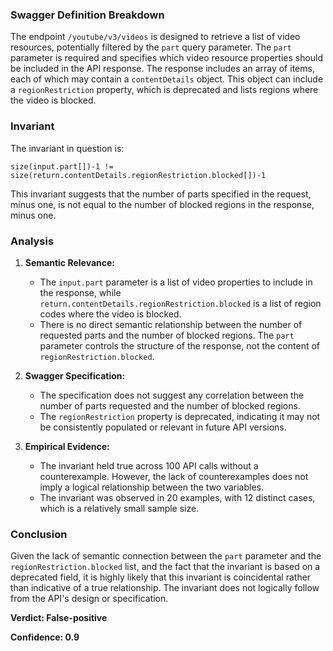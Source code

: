 ### Swagger Definition Breakdown

The endpoint `/youtube/v3/videos` is designed to retrieve a list of video resources, potentially filtered by the `part` query parameter. The `part` parameter is required and specifies which video resource properties should be included in the API response. The response includes an array of items, each of which may contain a `contentDetails` object. This object can include a `regionRestriction` property, which is deprecated and lists regions where the video is blocked.

### Invariant

The invariant in question is:

`size(input.part[])-1 != size(return.contentDetails.regionRestriction.blocked[])-1`

This invariant suggests that the number of parts specified in the request, minus one, is not equal to the number of blocked regions in the response, minus one.

### Analysis

1. **Semantic Relevance:**
   - The `input.part` parameter is a list of video properties to include in the response, while `return.contentDetails.regionRestriction.blocked` is a list of region codes where the video is blocked.
   - There is no direct semantic relationship between the number of requested parts and the number of blocked regions. The `part` parameter controls the structure of the response, not the content of `regionRestriction.blocked`.

2. **Swagger Specification:**
   - The specification does not suggest any correlation between the number of parts requested and the number of blocked regions.
   - The `regionRestriction` property is deprecated, indicating it may not be consistently populated or relevant in future API versions.

3. **Empirical Evidence:**
   - The invariant held true across 100 API calls without a counterexample. However, the lack of counterexamples does not imply a logical relationship between the two variables.
   - The invariant was observed in 20 examples, with 12 distinct cases, which is a relatively small sample size.

### Conclusion

Given the lack of semantic connection between the `part` parameter and the `regionRestriction.blocked` list, and the fact that the invariant is based on a deprecated field, it is highly likely that this invariant is coincidental rather than indicative of a true relationship. The invariant does not logically follow from the API's design or specification.

**Verdict: False-positive**

**Confidence: 0.9**
